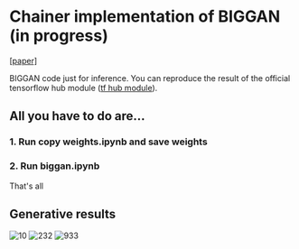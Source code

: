 # Chainer implementation of BIGGAN (in progress)

[[paper]](https://arxiv.org/abs/1809.11096)


BIGGAN code just for inference. You can reproduce the result of the official tensorflow hub module ([tf hub module](https://tfhub.dev/deepmind/biggan-256/2)).

## All you have to do are...
### 1. Run copy weights.ipynb and save weights
### 2. Run biggan.ipynb

That's all

## Generative results
![10](https://github.com/nogu-atsu/chainer-BIGGAN/blob/master/figs/10.png "10")
![232](https://github.com/nogu-atsu/chainer-BIGGAN/blob/master/figs/232.png "232")
![933](https://github.com/nogu-atsu/chainer-BIGGAN/blob/master/figs/933.png "933")
